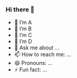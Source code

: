 ### Hi there 👋
- 🔭 I’m A
- 🌱 I’m B
- 👯 I’m C
- 🤔 I’m D
- 💬 Ask me about ...
- 📫 How to reach me: ...
- 😄 Pronouns: ...
- ⚡ Fun fact: ...
<!--
**Zackmto/Zackmto** is a ✨ _special_ ✨ repository because its `README.md` (this file) appears on your GitHub profile.

Here are some ideas to get you started:

- 🔭 I’m currently working on ...
- 🌱 I’m currently learning ...
- 👯 I’m looking to collaborate on ...
- 🤔 I’m looking for help with ...
- 💬 Ask me about ...
- 📫 How to reach me: ...
- 😄 Pronouns: ...
- ⚡ Fun fact: ...
-->
